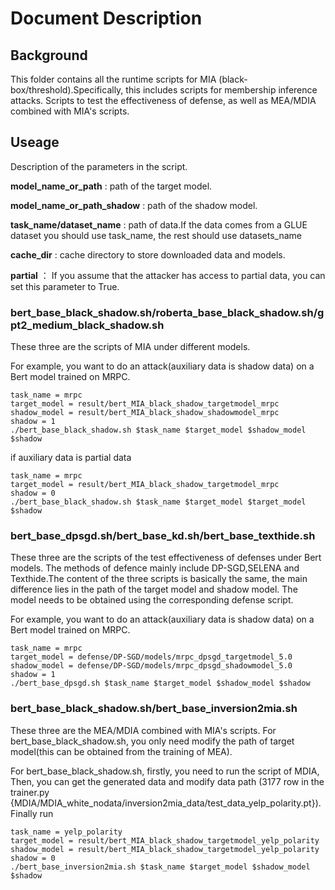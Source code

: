 
# Document Description
## Background
This folder contains all the runtime scripts for MIA (black-box/threshold).Specifically, this includes scripts for membership inference attacks. Scripts to test the effectiveness of defense, as well as MEA/MDIA combined with MIA's scripts.
## Useage

Description of the parameters in the script.

**model_name_or_path** : path of the target model.

**model_name_or_path_shadow** : path of the shadow model.

**task_name/dataset_name** : path of data.If the data comes from a GLUE dataset you should use task_name, the rest should use datasets_name

**cache_dir** : cache directory to store downloaded data and models.

**partial** ： If you assume that the attacker has access to partial data, you can set this parameter to True.


### bert_base_black_shadow.sh/roberta_base_black_shadow.sh/gpt2_medium_black_shadow.sh

These three are the scripts of MIA under different models.

For example, you want to do an attack(auxiliary data is shadow data) on a Bert model trained on MRPC.
```
task_name = mrpc
target_model = result/bert_MIA_black_shadow_targetmodel_mrpc
shadow_model = result/bert_MIA_black_shadow_shadowmodel_mrpc
shadow = 1
./bert_base_black_shadow.sh $task_name $target_model $shadow_model $shadow
```
if auxiliary data is partial data
```
task_name = mrpc
target_model = result/bert_MIA_black_shadow_targetmodel_mrpc
shadow = 0
./bert_base_black_shadow.sh $task_name $target_model $target_model $shadow
```

### bert_base_dpsgd.sh/bert_base_kd.sh/bert_base_texthide.sh
These three are the scripts of the test effectiveness of defenses under Bert models. The methods of defence mainly include DP-SGD,SELENA and Texthide.The content of the three scripts is basically the same, the main difference lies in the path of the target model and shadow model. The model needs to be obtained using the corresponding defense script.

For example, you want to do an attack(auxiliary data is shadow data) on a Bert model trained on MRPC.
```
task_name = mrpc
target_model = defense/DP-SGD/models/mrpc_dpsgd_targetmodel_5.0
shadow_model = defense/DP-SGD/models/mrpc_dpsgd_shadowmodel_5.0
shadow = 1
./bert_base_dpsgd.sh $task_name $target_model $shadow_model $shadow
```

### bert_base_black_shadow.sh/bert_base_inversion2mia.sh
These three are the MEA/MDIA combined with MIA's scripts. For bert_base_black_shadow.sh, you only need modify the path of target model(this can be obtained from the training of MEA). 

For bert_base_black_shadow.sh, firstly, you need to run the script of MDIA,
Then, you can get the generated data and modify data path (3177 row in the trainer.py {MDIA/MDIA_white_nodata/inversion2mia_data/test_data_yelp_polarity.pt}). Finally run
```
task_name = yelp_polarity
target_model = result/bert_MIA_black_shadow_targetmodel_yelp_polarity
shadow_model = result/bert_MIA_black_shadow_targetmodel_yelp_polarity
shadow = 0
./bert_base_inversion2mia.sh $task_name $target_model $shadow_model $shadow
```

